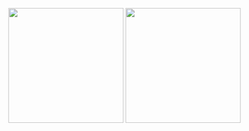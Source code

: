 <!--
**ShindongLee/ShindongLee** is a ✨ _special_ ✨ repository because its `README.md` (this file) appears on your GitHub profile.

Here are some ideas to get you started:

- 🔭 I’m currently working on ...
- 🌱 I’m currently learning ...
- 👯 I’m looking to collaborate on ...
- 🤔 I’m looking for help with ...
- 💬 Ask me about ...
- 📫 How to reach me: ...
- 😄 Pronouns: ...
- ⚡ Fun fact: ...
-->
<img src="https://github-readme-stats.vercel.app/api?username=ShindongLee&show_icons=true&theme=algolia&count_private=true" height="230" /> <img src="https://github-readme-stats.vercel.app/api/top-langs/?username=ShindongLee&hide=Assembly,Vim%20Script&theme=algolia&langs_count=10" height="230" />
